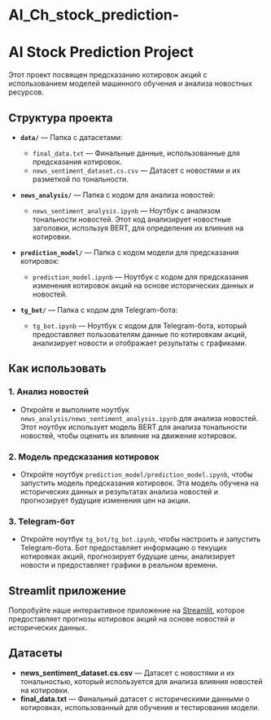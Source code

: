 # AI_Ch_stock_prediction-
# AI Stock Prediction Project

Этот проект посвящен предсказанию котировок акций с использованием моделей машинного обучения и анализа новостных ресурсов.

## Структура проекта

- **`data/`** — Папка с датасетами:
  - `final_data.txt` — Финальные данные, использованные для предсказания котировок.
  - `news_sentiment_dataset.cs.csv` — Датасет с новостями и их разметкой по тональности.

- **`news_analysis/`** — Папка с кодом для анализа новостей:
  - `news_sentiment_analysis.ipynb` — Ноутбук с анализом тональности новостей. Этот код анализирует новостные заголовки, используя BERT, для определения их влияния на котировки.

- **`prediction_model/`** — Папка с кодом модели для предсказания котировок:
  - `prediction_model.ipynb` — Ноутбук с кодом для предсказания изменения котировок акций на основе исторических данных и новостей.

- **`tg_bot/`** — Папка с кодом для Telegram-бота:
  - `tg_bot.ipynb` — Ноутбук с кодом для Telegram-бота, который предоставляет пользователям данные по котировкам акций, анализирует новости и отображает результаты с графиками.

## Как использовать

### 1. Анализ новостей
- Откройте и выполните ноутбук `news_analysis/news_sentiment_analysis.ipynb` для анализа новостей. Этот ноутбук использует модель BERT для анализа тональности новостей, чтобы оценить их влияние на движение котировок.

### 2. Модель предсказания котировок
- Откройте ноутбук `prediction_model/prediction_model.ipynb`, чтобы запустить модель предсказания котировок. Эта модель обучена на исторических данных и результатах анализа новостей и прогнозирует будущие изменения цен на акции.

### 3. Telegram-бот
- Откройте ноутбук `tg_bot/tg_bot.ipynb`, чтобы настроить и запустить Telegram-бота. Бот предоставляет информацию о текущих котировках акций, прогнозирует будущие цены, анализирует новости и предоставляет графики в реальном времени.

## Streamlit приложение

Попробуйте наше интерактивное приложение на [Streamlit](http://5.253.62.232:8501/), которое предоставляет прогнозы котировок акций на основе новостей и исторических данных.

## Датасеты
- **news_sentiment_dataset.cs.csv** — Датасет с новостями и их тональностью, который используется для анализа влияния новостей на котировки.
- **final_data.txt** — Финальный датасет с историческими данными о котировках, использованный для обучения и тестирования модели.
